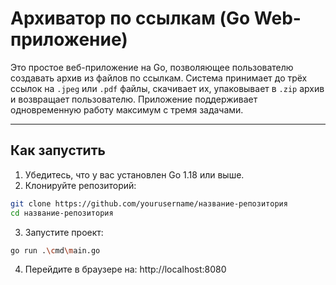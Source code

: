 # Архиватор по ссылкам (Go Web-приложение)

Это простое веб-приложение на Go, позволяющее пользователю создавать архив из файлов по ссылкам. Система принимает до трёх ссылок на `.jpeg` или `.pdf` файлы, скачивает их, упаковывает в `.zip` архив и возвращает пользователю. Приложение поддерживает одновременную работу максимум с тремя задачами.

---

## Как запустить

1. Убедитесь, что у вас установлен Go 1.18 или выше.
2. Клонируйте репозиторий:
```bash
git clone https://github.com/yourusername/название-репозитория
cd название-репозитория 
```
3. Запустите проект:
```bash
go run .\cmd\main.go
```
4. Перейдите в браузере на:
http://localhost:8080

